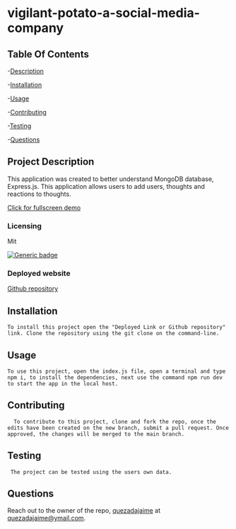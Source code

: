 # vigilant-potato-a-social-media-company

## Table Of Contents

-[Description](#project-description)

-[Installation](#installation)

-[Usage](#usage)

-[Contributing](#contributing)

-[Testing](#testing)

-[Questions](#questions)

## Project Description

This application was created to better understand MongoDB database, Express.js. This application allows users to add users, thoughts and reactions to thoughts.

[Click for fullscreen demo](https://drive.google.com/file/d/1qyIxxZFZaaQO9UGc9nXUX3yVaxaSC7li/view)

### Licensing

Mit

[![Generic badge](https://img.shields.io/badge/License-Mit-green.svg)](https://choosealicense.com/licenses/mit/.)

### Deployed website

[Github repository](https://github.com/quezadajaime/vigilant-potato-a-social-media-company.git)

## Installation

    To install this project open the "Deployed Link or Github repository" link. Clone the repository using the git clone on the command-line.

## Usage

    To use this project, open the index.js file, open a terminal and type npm i, to install the dependencies, next use the command npm run dev to start the app in the local host.

## Contributing

      To contribute to this project, clone and fork the repo, once the edits have been created on the new branch, submit a pull request. Once approved, the changes will be merged to the main branch.

## Testing

     The project can be tested using the users own data.

## Questions

Reach out to the owner of the repo, [quezadajaime](https://github.com/quezadajaime) at quezadajaime@ymail.com.
